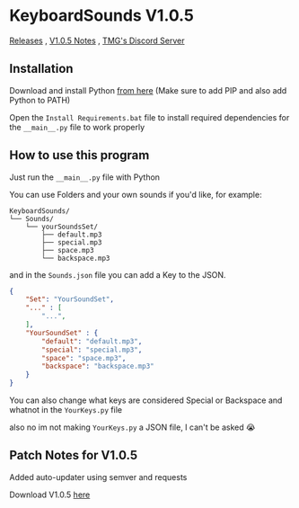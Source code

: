 # KeyboardSounds V1.0.5
[Releases](https://github.com/GDTMG232/KeyboardSounds/releases) , [V1.0.5 Notes](#patch-notes-for-v105) , [TMG's Discord Server](https://discord.com/invite/QtXPH9SVzV)

## Installation

Download and install Python [from here](https://www.python.org/ftp/python/3.12.6/python-3.12.6-amd64.exe) (Make sure to add PIP and also add Python to PATH)

Open the `Install Requirements.bat` file to install required dependencies for the `__main__.py` file to work properly

## How to use this program

Just run the `__main__.py` file with Python

You can use Folders and your own sounds if you'd like, for example:
```
KeyboardSounds/
└── Sounds/
    └── yourSoundsSet/
        ├── default.mp3
        ├── special.mp3
        ├── space.mp3
        └── backspace.mp3
```

and in the `Sounds.json` file you can add a Key to the JSON.

```json
{
    "Set": "YourSoundSet",
    "..." : [
        "...",
    ],
    "YourSoundSet" : {
        "default": "default.mp3",
        "special": "special.mp3", 
        "space": "space.mp3",
        "backspace": "backspace.mp3"
    }
}
```

You can also change what keys are considered Special or Backspace and whatnot in the `YourKeys.py` file

also no im not making `YourKeys.py` a JSON file, I can't be asked 😭

## Patch Notes for V1.0.5

Added auto-updater using semver and requests

Download V1.0.5 [here](https://github.com/GDTMG232/KeyboardSounds/releases/tag/v1.0.5)
